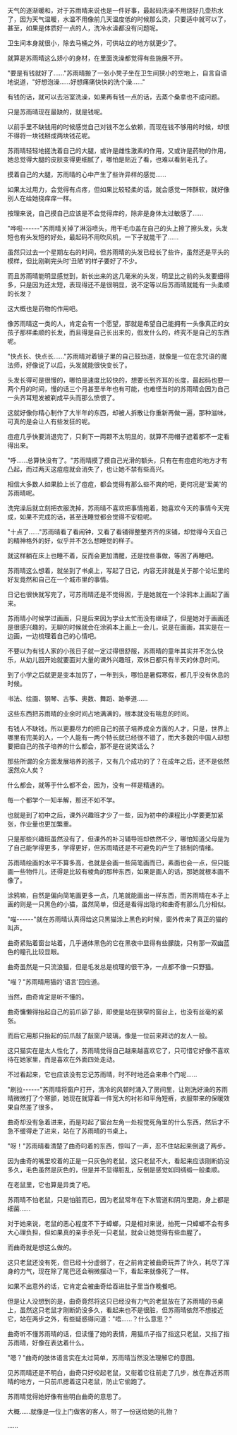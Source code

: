 <link rel="stylesheet" href="../../styles/text.css" />

天气的逐渐暖和，对于苏雨晴来说也是一件好事，最起码洗澡不用烧好几壶热水了，因为天气温暖，水温不用像前几天温度低的时候那么烫，只要适中就可以了，甚至，如果是体质好一点的人，洗冷水澡都没有问题呢。

卫生间本身就很小，除去马桶之外，可供站立的地方就更少了。

就算是苏雨晴这么娇小的身材，在里面洗澡都觉得有些施展不开。

"要是有钱就好了......"苏雨晴搬了一张小凳子坐在卫生间狭小的空地上，自言自语地说道，"好想泡澡......好想痛痛快快的洗个澡......"

有钱的话，就可以去浴室洗澡，如果再有钱一点的话，去蒸个桑拿也不成问题。

只是苏雨晴现在最缺的，就是钱呢。

以前手里不缺钱用的时候感觉自己对钱不怎么依赖，而现在钱不够用的时候，却恨不得将一块钱掰成两块钱花呢。

苏雨晴轻轻地搓洗着自己的大腿，或许是雌性激素的作用，又或许是药物的作用，她总觉得大腿的皮肤变得更细腻了，哪怕是贴近了看，也难以看到毛孔了。

摸着自己的大腿，苏雨晴的心中产生了些许异样的感觉......

如果太过用力，会觉得有点疼，但如果比较轻柔的话，就会感觉一阵酥软，就好像别人在给她挠痒痒一样。

按理来说，自己摸自己应该是不会觉得痒的，除非是身体太过敏感了......

"哗啦------"苏雨晴关掉了淋浴喷头，用干毛巾盖在自己的头上擦了擦头发，头发短也有头发短的好处，最起码不用吹风机，一下子就能干了......

虽然只过去一个星期左右的时间，但苏雨晴的头发已经长了些许，虽然还是平头的模样，但比刚剃完头时'丑陋'的样子要好了不少。

而且苏雨晴能明显感觉到，新长出来的这几毫米的头发，明显比之前的头发要细得多，只是因为还太短，表现得还不是很明显，说不定等以后苏雨晴就能有一头柔顺的长发？

这大概也是药物的作用吧。

像苏雨晴这一类的人，肯定会有一个愿望，那就是希望自己能拥有一头像真正的女孩子那样柔顺的长发，而且得是自己长出来的，假发什么的，终究不是自己的东西呢。

"快点长、快点长......"苏雨晴对着镜子里的自己鼓劲道，就像是一位在念咒语的魔法师，好像说了以后，头发就能很快变长了。

头发长得可是很慢的，哪怕是速度比较快的，想要长到齐耳的长度，最起码也要一两个月的时间，慢的话三个月甚至半年也有可能，也难怪当时的苏雨晴会因为自己一头齐耳短发被剃成平头而那么愤恨了。

这就好像你精心制作了大半年的东西，却被人拆散让你重新再做一遍，那种滋味，可真的是会让人有些发狂的呢。

痘痘几乎快要消退完了，只剩下一两颗不太明显的，就算不用帽子遮着都不一定看得出来。

"呼......总算快没有了。"苏雨晴摸了摸自己光滑的额头，只有在有痘痘的地方才有凸起，而过两天这痘痘就会消失了，也让她不禁有些高兴。

相信大多数人如果脸上长了痘痘，都会觉得有那么些不爽的吧，更何况是'爱美'的苏雨晴呢。

洗完澡后就立刻把衣服洗掉，苏雨晴不喜欢把事情拖着，她喜欢今天的事情今天完成，如果不完成的话，甚至连睡觉都会觉得不安稳呢。

"十点了......"苏雨晴看了看闹钟，又看了看铺得整整齐齐的床铺，却觉得今天自己的精神格外的好，似乎并不怎么想睡觉的样子。

就这样躺在床上也睡不着，反而会更加清醒，还是找些事做，等困了再睡吧。

苏雨晴这么想着，就坐到了书桌上，写起了日记，内容无非就是关于那个论坛里的好友竟然和自己在一个城市里的事情。

日记也很快就写完了，可苏雨晴还是不觉得困，于是她就在一个涂鸦本上画起了画来。

苏雨晴小时候学过画画，只是后来因为学业太忙而没有继续了，但是她对于画画还是很感兴趣的，无聊的时候就会在涂鸦本上画上一会儿，说是在画画，其实是在一边画，一边梳理着自己的心情吧。

不要以为有钱人家的小孩日子就一定过得很舒服，苏雨晴的童年其实并不怎么快乐，从幼儿园开始就要面对大量的课外兴趣班，双休日都只有半天的休息时间。

到了小学之后就更是变本加厉了，一年到头，哪怕是暑假寒假，都几乎没有休息的时候。

书法、绘画、钢琴、古筝、奥数、舞蹈、跆拳道......

这些东西把苏雨晴的业余时间占地满满的，根本就没有喘息的时间。

有钱人不缺钱，所以更要尽力的把自己的孩子培养成全方面的人才，只是，世界上哪里有完美的人，一个人能有一两个特长就已经很不错了，而大多数的中国人却想要把自己的孩子培养的什么都会，那不是在说笑话么？

那些所谓的全方面发展培养的孩子，又有几个成功的了？在成年之后，还不是依然泯然众人矣？

什么都会，就等于什么都不会，因为，没有一样是精通的。

每一个都学个一知半解，那还不如不学。

也就是到了初中之后，课外兴趣班才少了一些，因为初中的课程比小学要更加紧张，作业量也更加繁重。

只是那些兴趣班虽然没有了，但课外的补习辅导班却依然不少，哪怕知道父母是为了自己能学得更多，学得更好，但苏雨晴还是不可避免的产生了抵制的情绪。

苏雨晴绘画的水平不算多高，也就是会画一些简笔画而已，素面也会一点，但只能画一些物件儿，还得是比较有棱角的那种东西，如果是画人的话，那她就根本画不像了。

涂鸦嘛，自然是偏向简笔画更多一点，几笔就能画出一样东西，而苏雨晴在本子上画的则是一只黑色的小猫，虽然简单，但还是看得出隐约和曲奇有那么几分相似。

"喵------"就在苏雨晴认真得给这只黑猫涂上黑色的时候，窗外传来了真正的猫的叫声。

曲奇紧贴着窗台站着，几乎通体黑色的它在黑夜中显得有些朦胧，只有那一双幽蓝色的瞳孔比较显眼。

曲奇虽然是一只流浪猫，但是毛发总是梳理的很干净，一点都不像一只野猫。

"喵？"苏雨晴用猫的'语言'回应道。

当然，曲奇肯定是听不懂的。

曲奇慵懒得抬起自己的前爪舔了舔，即使是站在狭窄的窗台上，也没有丝毫的紧张。

而后它用那只抬起的前爪敲了敲窗户玻璃，像是一位前来拜访的友人一般。

这只猫实在是太人性化了，苏雨晴觉得自己越来越喜欢它了，只可惜它好像不喜欢待在她家里，而是喜欢在外面四处走动。

不过看起来，它也应该没有忘记苏雨晴，时不时地还会来串个门呢......

"刷拉------"苏雨晴将窗户打开，清冷的风顿时涌入了房间里，让刚洗好澡的苏雨晴微微打了个寒颤，她现在就穿着一件宽大的衬衫和平角短裤，衣服带来的保暖效果自然差了很多。

曲奇却没有急着进来，而是叼起了窗台左角一处视觉死角里的什么东西，然后才不急不缓得走了进来，站在了苏雨晴的书桌上。

"呀！"苏雨晴看清楚了曲奇叼着的东西，惊叫了一声，忍不住站起来倒退了两步。

因为曲奇的嘴里咬着的正是一只灰色的老鼠，这只老鼠不大，看起来应该刚断奶没多久，毛色虽然是灰色的，但是并不显得脏乱，反倒是感觉如同绸缎一般柔顺。

在老鼠里，它也算是异类了吧。

苏雨晴不怕老鼠，只是怕脏而已，因为老鼠常年在下水管道和阴沟里跑，身上都是细菌......

对于她来说，老鼠的恶心程度不下于蟑螂，只是相对来说，拍死一只蟑螂不会有多大心理负担，但如果真的亲手杀死一只老鼠，就会让她觉得有些血腥了。

而曲奇就是想这么做的。

这只老鼠还没有死，但已经十分虚弱了，在之前肯定被曲奇玩弄了许久，耗尽了浑身的力气，现在除了尾巴还会稍微摆动一下，看起来就像死了一样。

如果不出意外的话，它肯定会被曲奇给吞进肚子里当作晚餐吧。

但是让人没想到的是，曲奇竟然将这只已经没有力气的老鼠放在了苏雨晴的书桌上，虽然这只老鼠才刚断奶没多久，看起来也不是很脏，但苏雨晴依然不想接近它，站在两步之外，有些疑惑得问道："唔......？什么意思？"

曲奇听不懂苏雨晴的话，但读懂了她的表情，用猫爪子指了指这只老鼠，又指了指苏雨晴，好像在表达着什么。

"嗯？"曲奇的肢体语言实在太过简单，苏雨晴当然没法理解它的意图。

见苏雨晴还是不明白，曲奇只好咬起老鼠，又衔着它往前走了几步，放在靠近苏雨晴的地方，一只前爪摁着这只老鼠，防止它偷跑了。

苏雨晴觉得她好像有些明白曲奇的意思了。

大概......就像是一位上门做客的客人，带了一份送给她的礼物？

......
